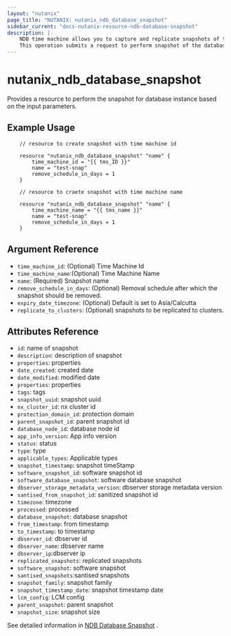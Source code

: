 ```yaml
---
layout: "nutanix"
page_title: "NUTANIX: nutanix_ndb_database_snapshot"
sidebar_current: "docs-nutanix-resource-ndb-database-snapshot"
description: |-
    NDB time machine allows you to capture and replicate snapshots of the source database across multiple clusters (as defined in the DAM policy) at the time and frequency specified in the schedule. 
    This operation submits a request to perform snapshot of the database instance in Nutanix database service (NDB).
---
```


# nutanix_ndb_database_snapshot

Provides a resource to perform the snapshot for database instance based on the input parameters. 

## Example Usage

```hcl
    // resource to create snapshot with time machine id

    resource "nutanix_ndb_database_snapshot" "name" {
        time_machine_id = "{{ tms_ID }}"
        name = "test-snap"
        remove_schedule_in_days = 1
    }

    // resource to craete snapshot with time machine name

    resource "nutanix_ndb_database_snapshot" "name" {
        time_machine_name = "{{ tms_name }}"
        name = "test-snap"
        remove_schedule_in_days = 1
    }

```

## Argument Reference

* `time_machine_id`: (Optional) Time Machine Id
* `time_machine_name`:(Optional) Time Machine Name
* `name`: (Required) Snapshot name
* `remove_schedule_in_days`: (Optional) Removal schedule after which the snapshot should be removed.
* `expiry_date_timezone`: (Optional) Default is set to Asia/Calcutta
* `replicate_to_clusters`: (Optional) snapshots to be replicated to clusters. 


## Attributes Reference

* `id`: name of snapshot
* `description`: description of snapshot
* `properties`: properties 
* `date_created`: created date
* `date_modified`: modified date
* `properties`: properties 
* `tags`: tags
* `snapshot_uuid`: snapshot uuid 
* `nx_cluster_id`: nx cluster id
* `protection_domain_id`: protection domain
* `parent_snapshot_id`: parent snapshot id
* `database_node_id`: database node id
* `app_info_version`: App info version
* `status`: status
* `type`: type
* `applicable_types`: Applicable types
* `snapshot_timestamp`: snapshot timeStamp
* `software_snapshot_id`: software snapshot id
* `software_database_snapshot`: software database snapshot
* `dbserver_storage_metadata_version`: dbserver storage metadata version
* `santised_from_snapshot_id`: sanitized  snapshot id
* `timezone`: timezone
* `processed`: processed
* `database_snapshot`: database snapshot
* `from_timestamp`: from timestamp
* `to_timestamp`: to timestamp
* `dbserver_id`: dbserver id
* `dbserver_name`: dbserver name
* `dbserver_ip`:dbserver ip
* `replicated_snapshots`: replicated snapshots
* `software_snapshot`: software snapshot
* `santised_snapshots`:santised snapshots
* `snapshot_family`: snapshot family
* `snapshot_timestamp_date`: snapshot timestamp date
* `lcm_config`: LCM config
* `parent_snapshot`: parent snapshot
* `snapshot_size`: snapshot size


See detailed information in [NDB Database Snapshot](https://www.nutanix.dev/api_references/ndb/#/7f53689342db9-take-snapshot) .